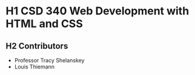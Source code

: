 # H1 CSD 340 Web Development with HTML and CSS

## H2 Contributors

* Professor Tracy Shelanskey
* Louis Thiemann
